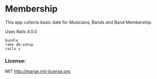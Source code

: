 # Membership #

This app collects basic date for Musicians, Bands and Band Membership.

Uses Rails 4.0.0

```
bundle
rake db:setup
rails s
```

### License: ###

MIT http://marge.mit-license.org

